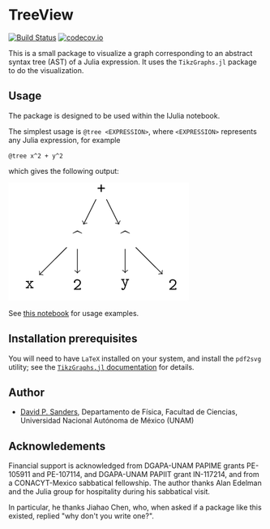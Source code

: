 # TreeView

[![Build Status](https://travis-ci.org/dpsanders/TreeView.jl.svg?branch=master)](https://travis-ci.org/dpsanders/TreeView.jl)
[![codecov.io](http://codecov.io/github/dpsanders/TreeView.jl/coverage.svg?branch=master)](http://codecov.io/github/dpsanders/TreeView.jl?branch=master)


This is a small package to visualize a graph corresponding to an
abstract syntax tree (AST) of a Julia expression. It uses the `TikzGraphs.jl`
package to do the visualization.

## Usage

The package is designed to be used within the IJulia notebook.

The simplest usage is `@tree <EXPRESSION>`, where `<EXPRESSION>` represents any
Julia expression, for example
```
@tree x^2 + y^2
```
which gives the following output:

![example_tree](example_tree.png)

See [this notebook](examples/TreeView.ipynb) for usage examples.

## Installation prerequisites

You will need to have `LaTeX` installed on your system, and install the `pdf2svg` utility; see
the [`TikzGraphs.jl` documentation](http://nbviewer.jupyter.org/github/sisl/TikzGraphs.jl/blob/master/doc/TikzGraphs.ipynb) for details.

## Author

- [David P. Sanders](http://sistemas.fciencias.unam.mx/~dsanders),
Departamento de Física, Facultad de Ciencias, Universidad Nacional Autónoma de México (UNAM)

## Acknowledements
Financial support is acknowledged from DGAPA-UNAM PAPIME grants PE-105911 and PE-107114, and DGAPA-UNAM PAPIIT grant IN-117214, and from a CONACYT-Mexico sabbatical fellowship. The author thanks Alan Edelman and the Julia group for hospitality during his sabbatical visit.

In particular, he thanks Jiahao Chen, who, when asked if a package like this existed,
replied "why don't you write one?".
